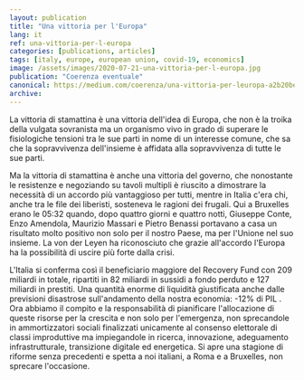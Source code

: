 ```yaml
---
layout: publication
title: "Una vittoria per l'Europa"
lang: it
ref: una-vittoria-per-l-europa
categories: [publications, articles]
tags: [italy, europe, european union, covid-19, economics]
image: /assets/images/2020-07-21-una-vittoria-per-l-europa.jpg
publication: "Coerenza eventuale"
canonical: https://medium.com/coerenza/una-vittoria-per-leuropa-a2b20be6498e
archive:
---
```


La vittoria di stamattina è una vittoria dell'idea di Europa, che non è la troika della vulgata sovranista ma un organismo vivo in grado di superare le fisiologiche tensioni tra le sue parti in nome di un interesse comune, che sa che la sopravvivenza dell'insieme è affidata alla sopravvivenza di tutte le sue parti.

Ma la vittoria di stamattina è anche una vittoria del governo, che nonostante le resistenze e negoziando su tavoli multipli è riuscito a dimostrare la necessità di un accordo più vantaggioso per tutti, mentre in Italia c'era chi, anche tra le file dei liberisti, sosteneva le ragioni dei frugali. Qui a Bruxelles erano le 05:32 quando, dopo quattro giorni e quattro notti, Giuseppe Conte, Enzo Amendola, Maurizio Massari e Pietro Benassi portavano a casa un risultato molto positivo non solo per il nostro Paese, ma per l'Unione nel suo insieme. La von der Leyen ha riconosciuto che grazie all'accordo l'Europa ha la possibilità di uscire più forte dalla crisi.

L'Italia si conferma così il beneficiario maggiore del Recovery Fund con 209 miliardi in totale, ripartiti in 82 miliardi in sussidi a fondo perduto e 127 miliardi in prestiti. Una quantità enorme di liquidità giustificata anche dalle previsioni disastrose sull'andamento della nostra economia: -12% di PIL . Ora abbiamo il compito e la responsabilità di pianificare l'allocazione di queste risorse per la crescita e non solo per l'emergenza, non sprecandole in ammortizzatori sociali finalizzati unicamente al consenso elettorale di classi improduttive ma impiegandole in ricerca, innovazione, adeguamento infrastrutturale, transizione digitale ed energetica. Si apre una stagione di riforme senza precedenti e spetta a noi italiani, a Roma e a Bruxelles, non sprecare l'occasione.
